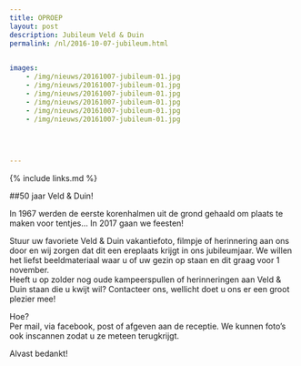 ```yaml
---
title: OPROEP
layout: post
description: Jubileum Veld & Duin
permalink: /nl/2016-10-07-jubileum.html

    
images: 
    - /img/nieuws/20161007-jubileum-01.jpg
    - /img/nieuws/20161007-jubileum-01.jpg
    - /img/nieuws/20161007-jubileum-01.jpg
    - /img/nieuws/20161007-jubileum-01.jpg
    - /img/nieuws/20161007-jubileum-01.jpg
    - /img/nieuws/20161007-jubileum-01.jpg

  
  
    
---
```


{% include links.md %}

##50 jaar Veld & Duin!

In 1967 werden de eerste korenhalmen uit de grond gehaald om plaats te maken voor tentjes... In 2017 gaan we feesten!

Stuur uw favoriete Veld & Duin vakantiefoto, filmpje of herinnering aan ons door en wij zorgen dat dit een ereplaats krijgt in ons jubileumjaar. We willen het liefst beeldmateriaal waar u of uw gezin op staan en dit graag voor 1 november.<br>
Heeft u op zolder nog oude kampeerspullen of herinneringen aan Veld & Duin staan die u kwijt wil? Contacteer ons, wellicht doet u ons er een groot plezier mee!

Hoe?<br>
Per mail, via facebook, post of afgeven aan de receptie. We kunnen foto’s ook inscannen zodat u ze meteen terugkrijgt.

Alvast bedankt!

